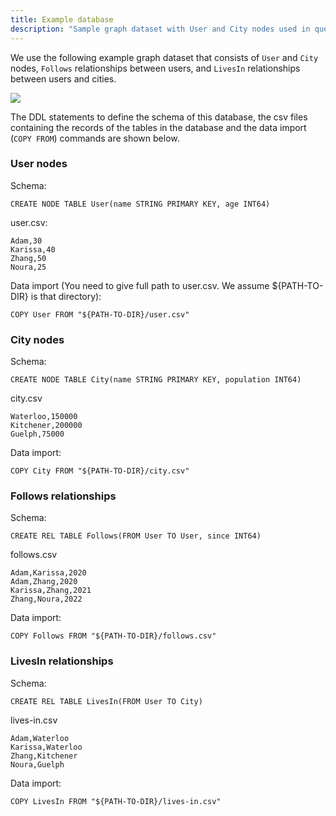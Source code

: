 ```yaml
---
title: Example database
description: "Sample graph dataset with User and City nodes used in query clause examples"
---
```


We use the following example graph dataset that
consists of `User` and `City` nodes, `Follows` relationships between users,
and `LivesIn` relationships between users and cities.

![](/img/running-example.png)

The DDL statements to define the schema of this database, the csv files containing
the records of the tables in the database and the data import (`COPY FROM`) commands
are shown below.

### User nodes
Schema:
```cypher
CREATE NODE TABLE User(name STRING PRIMARY KEY, age INT64)
```

user.csv:
```
Adam,30
Karissa,40
Zhang,50
Noura,25
```
Data import (You need to give full path to user.csv. We assume ${PATH-TO-DIR} is that directory):
```cypher
COPY User FROM "${PATH-TO-DIR}/user.csv"
```

### City nodes

Schema:
```cypher
CREATE NODE TABLE City(name STRING PRIMARY KEY, population INT64)
```
city.csv
```
Waterloo,150000
Kitchener,200000
Guelph,75000
```
Data import:
```cypher
COPY City FROM "${PATH-TO-DIR}/city.csv"
```

### Follows relationships

Schema:
```cypher
CREATE REL TABLE Follows(FROM User TO User, since INT64)
```
follows.csv
```
Adam,Karissa,2020
Adam,Zhang,2020
Karissa,Zhang,2021
Zhang,Noura,2022
```
Data import:
```cypher
COPY Follows FROM "${PATH-TO-DIR}/follows.csv"
```

### LivesIn relationships

Schema:
```cypher
CREATE REL TABLE LivesIn(FROM User TO City)
```
lives-in.csv
```
Adam,Waterloo
Karissa,Waterloo
Zhang,Kitchener
Noura,Guelph
```
Data import:
```cypher
COPY LivesIn FROM "${PATH-TO-DIR}/lives-in.csv"
```
